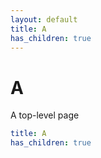```yaml
---
layout: default
title: A
has_children: true
---
```


# A

A top-level page

```yaml
title: A
has_children: true
```
